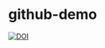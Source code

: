 # github-demo

[![DOI](https://zenodo.org/badge/874476532.svg)](https://doi.org/10.5281/zenodo.13948467)
